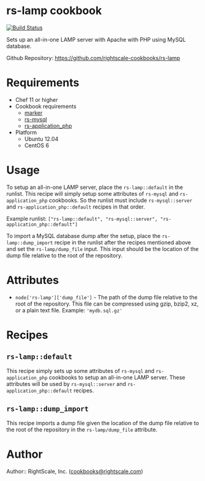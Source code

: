 # rs-lamp cookbook

[![Build Status](https://travis-ci.org/rightscale-cookbooks/rs-lamp.png?branch=master)](https://travis-ci.org/rightscale-cookbooks/rs-lamp)

Sets up an all-in-one LAMP server with Apache with PHP using MySQL database.

Github Repository: https://github.com/rightscale-cookbooks/rs-lamp

# Requirements

* Chef 11 or higher
* Cookbook requirements
  * [marker](http://community.opscode.com/cookbooks/marker)
  * [rs-mysql](https://github.com/rightscale-cookbooks/rs-mysql)
  * [rs-application_php](https://github.com/rightscale-cookbooks/rs-application_php)
* Platform
  * Ubuntu 12.04
  * CentOS 6

# Usage

To setup an all-in-one LAMP server, place the `rs-lamp::default` in the runlist. This recipe will simply setup
some attributes of `rs-mysql` and `rs-application_php` cookbooks. So the runlist must include `rs-mysql::server`
and `rs-application_php::default` recipes in that order.

Example runlist: `["rs-lamp::default", "rs-mysql::server", "rs-application_php::default"]`

To import a MySQL database dump after the setup, place the `rs-lamp::dump_import` recipe in the runlist after the recipes
mentioned above and set the `rs-lamp/dump_file` input. This input should be the location of the dump file relative
to the root of the repository.

# Attributes

* `node['rs-lamp']['dump_file']` - The path of the dump file relative to the root of the repository. This file can be
  compressed using gzip, bzip2, xz, or a plain text file. Example: `'mydb.sql.gz'`

# Recipes

## `rs-lamp::default`

This recipe simply sets up some attributes of `rs-mysql` and `rs-application_php` cookbooks to setup an all-in-one
LAMP server. These attributes will be used by `rs-mysql::server` and `rs-application_php::default` recipes.

## `rs-lamp::dump_import`

This recipe imports a dump file given the location of the dump file relative to the root of the repository in the
`rs-lamp/dump_file` attribute.

# Author

Author:: RightScale, Inc. (<cookbooks@rightscale.com>)

